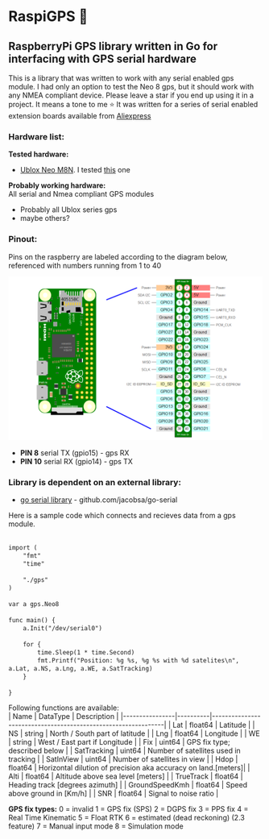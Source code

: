 # RaspiGPS 📡
## RaspberryPi GPS library written in Go for interfacing with GPS serial hardware
This is a library that was written to work with any serial enabled gps module. I had only an option to test the Neo 8 gps, but it should work with any NMEA compliant device.
Please leave a star if you end up using it in a project. It means a tone to me ⭐ 
It was written for a series of serial enabled extension boards available from [Aliexpress](https://www.aliexpress.com/item/32325428866.html?spm=a2g0s.9042311.0.0.27424c4dH6kF1l)   

### Hardware list:   
__Tested hardware:__  
* [Ublox Neo M8N](https://www.u-blox.com/en/product/neo-m8-series). I tested [this](https://www.aliexpress.com/item/32325428866.html?spm=a2g0s.9042311.0.0.27424c4dH6kF1l) one  

__Probably working hardware:__  
All serial and Nmea compliant GPS modules
* Probably all Ublox series gps
* maybe others?

### Pinout:  
Pins on the raspberry are labeled according to the diagram below, referenced with numbers running from 1 to 40  

<img src="https://raw.githubusercontent.com/LanVukusic/RaspiGPS/master/pinout.png" width="800">

* __PIN 8__ serial TX (gpio15)    -  gps RX
* __PIN 10__ serial RX (gpio14)   -  gps TX



### Library is dependent on an external library:  
* [go serial library](https://github.com/jacobsa/go-serial) - github.com/jacobsa/go-serial  


Here is a sample code which connects and recieves data from a gps module.  


```package main

import (
	"fmt"
	"time"

	"./gps"
)

var a gps.Neo8

func main() {
	a.Init("/dev/serial0")

	for {
		time.Sleep(1 * time.Second)
		fmt.Printf("Position: %g %s, %g %s with %d satelites\n", a.Lat, a.NS, a.Lng, a.WE, a.SatTracking)
	}

}

```

Following functions are available:  
| Name           | DataType | Description                                                   |
|----------------|----------|---------------------------------------------------------------|
| Lat            | float64  | Latitude                                                      |
| NS             | string   | North / South part of latitude                                |
| Lng            | float64  | Longitude                                                     |
| WE             | string   | West / East part if Longitude                                 |
| Fix            | uint64   | GPS fix type; described below                                 |
| SatTracking    | uint64   | Number of satellites used in tracking                         |
| SatInView      | uint64   | Number of satellites in view                                  |
| Hdop           | float64  | Horizontal dilution of precision aka accuracy on land.[meters]|
| Alti           | float64  | Altitude above sea level [meters]                            |
| TrueTrack      | float64  | Heading track [degrees azimuth]                    |
| GroundSpeedKmh | float64  | Speed above ground in [Km/h]                     |
| SNR            | float64  | Signal to noise ratio                                         |


__GPS fix types:__
  0 = invalid
  1 = GPS fix (SPS)
  2 = DGPS fix
  3 = PPS fix
  4 = Real Time Kinematic
  5 = Float RTK
  6 = estimated (dead reckoning) (2.3 feature)
  7 = Manual input mode
  8 = Simulation mode

